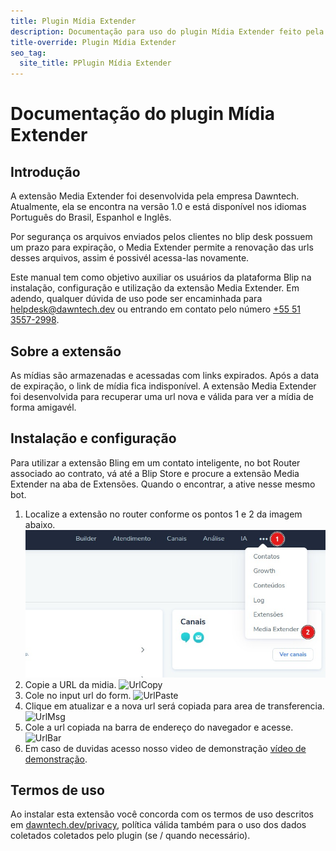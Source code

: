```yaml
---
title: Plugin Mídia Extender
description: Documentação para uso do plugin Mídia Extender feito pela Dawntech Inc. para a plataforma Take Blip
title-override: Plugin Mídia Extender
seo_tag:
  site_title: PPlugin Mídia Extender
---
```


# Documentação do plugin Mídia Extender
## Introdução

A extensão Media Extender foi desenvolvida pela empresa Dawntech. Atualmente, ela se encontra na versão 1.0 e está
disponível nos idiomas Português do Brasil, Espanhol e Inglês.

Por segurança os arquivos enviados pelos clientes no blip desk possuem um prazo para expiração, o Media Extender permite a renovação das urls desses arquivos, assim é possivél acessa-las novamente.

Este manual tem como objetivo auxiliar os usuários da plataforma Blip na instalação, configuração e utilização da extensão Media Extender. Em adendo, qualquer dúvida de uso pode ser encaminhada para [helpdesk@dawntech.dev](mailto:helpdesk@dawntech.dev) ou entrando em contato pelo número [+55 51 3557-2998](https://wa.me/555135572998).


## Sobre a extensão

As mídias são armazenadas e acessadas com links expirados. Após a data de expiração, o link de mídia fica indisponível. A extensão Media Extender foi desenvolvida para recuperar uma url nova e válida para ver a mídia de forma amigavél.

## Instalação e configuração
Para utilizar a extensão Bling em um contato inteligente, no bot Router associado ao contrato, vá até a Blip Store e procure a extensão Media Extender na aba de Extensões. Quando o encontrar, a ative nesse mesmo bot.

1. Localize a extensão no router conforme os pontos 1 e 2 da imagem abaixo.
![Start](./images/mediaextender/media-extender1.jpeg)
2. Copie a URL da midia.
![UrlCopy](./images/pt/bling/media-extender2.jpg)
3. Cole no input url do form.
![UrlPaste](./images/pt/bling/media-extender3.jpg)
4. Clique em atualizar e a nova url será copiada para area de transferencia.
![UrlMsg](./images/pt/bling/media-extender4.jpg)
5. Cole a url copiada na barra de endereço do navegador e acesse.
![UrlBar](./images/pt/bling/media-extender5.jpg)
6. Em caso de duvidas acesso nosso video de demonstração [vídeo de demonstração](https://www.youtube.com/watch?v=sMDrECb6TUI).

## Termos de uso

Ao instalar esta extensão você concorda com os termos de uso descritos em [dawntech.dev/privacy](https://dawntech.dev/privacy/pt), política válida também para o uso dos dados coletados coletados pelo plugin (se / quando necessário).
